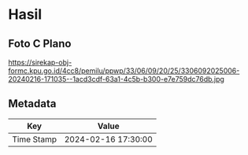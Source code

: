# Hasil

## Foto C Plano

https://sirekap-obj-formc.kpu.go.id/4cc8/pemilu/ppwp/33/06/09/20/25/3306092025006-20240216-171035--1acd3cdf-63a1-4c5b-b300-e7e759dc76db.jpg


## Metadata

| Key        | Value               |
| ---------- | ------------------- |
| Time Stamp | 2024-02-16 17:30:00 |



